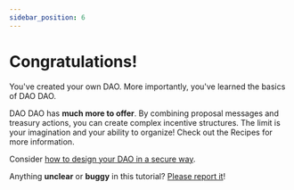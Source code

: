 ```yaml
---
sidebar_position: 6
---
```


# Congratulations!

You've created your own DAO. More importantly, you've learned the
basics of DAO DAO.

DAO DAO has **much more to offer**. By combining proposal messages
and treasury actions, you can create complex incentive structures. The
limit is your imagination and your ability to organize! Check out the 
Recipes for more information.

Consider [how to design your DAO in a secure way](https://medium.com/@dao-dao/best-security-practices-for-daos-59484932377f).

Anything **unclear** or **buggy** in this tutorial? [Please report
it](https://github.com/DA0-DA0/docs/issues)!
